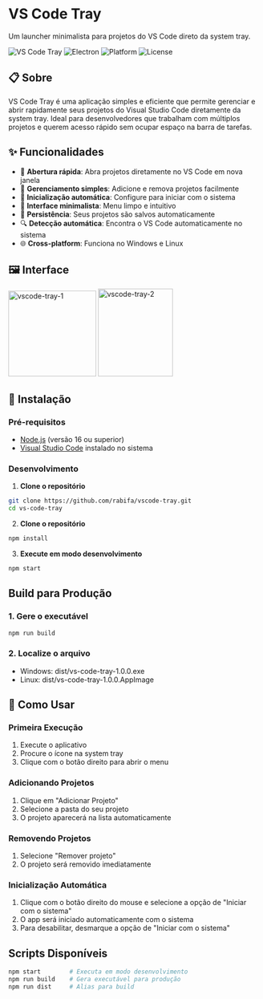 # VS Code Tray

Um launcher minimalista para projetos do VS Code direto da system tray.

![VS Code Tray](https://img.shields.io/badge/VS%20Code-Tray-blue?style=flat-square&logo=visual-studio-code)
![Electron](https://img.shields.io/badge/Electron-Latest-47848F?style=flat-square&logo=electron)
![Platform](https://img.shields.io/badge/Platform-Windows%20%7C%20Linux-lightgrey?style=flat-square)
![License](https://img.shields.io/badge/License-MIT-green?style=flat-square)

## 📋 Sobre

VS Code Tray é uma aplicação simples e eficiente que permite gerenciar e abrir rapidamente seus projetos do Visual Studio Code diretamente da system tray. Ideal para desenvolvedores que trabalham com múltiplos projetos e querem acesso rápido sem ocupar espaço na barra de tarefas.

## ✨ Funcionalidades

- 🚀 **Abertura rápida**: Abra projetos diretamente no VS Code em nova janela
- 📁 **Gerenciamento simples**: Adicione e remova projetos facilmente
- 🔄 **Inicialização automática**: Configure para iniciar com o sistema
- 🎯 **Interface minimalista**: Menu limpo e intuitivo
- 💾 **Persistência**: Seus projetos são salvos automaticamente
- 🔍 **Detecção automática**: Encontra o VS Code automaticamente no sistema
- 🌐 **Cross-platform**: Funciona no Windows e Linux

## 🖼️ Interface
<img width="175" height="171" alt="vscode-tray-1" src="https://github.com/user-attachments/assets/2404166d-adf5-41b7-9979-07c969e429a6" />
<img width="149" height="175" alt="vscode-tray-2" src="https://github.com/user-attachments/assets/ec0c0007-a62b-443b-9a89-71a1510c5306" />


## 🚀 Instalação

### Pré-requisitos

- [Node.js](https://nodejs.org/) (versão 16 ou superior)
- [Visual Studio Code](https://code.visualstudio.com/) instalado no sistema

### Desenvolvimento

1. **Clone o repositório**

```bash
git clone https://github.com/rabifa/vscode-tray.git
cd vs-code-tray
```

2. **Clone o repositório**

```bash
npm install
```

3. **Execute em modo desenvolvimento**

```bash
npm start
```

## Build para Produção

### 1. Gere o executável

```bash
npm run build
```

### 2. Localize o arquivo

- Windows: dist/vs-code-tray-1.0.0.exe
- Linux: dist/vs-code-tray-1.0.0.AppImage

## 📖 Como Usar

### Primeira Execução

1. Execute o aplicativo
2. Procure o ícone na system tray
3. Clique com o botão direito para abrir o menu

### Adicionando Projetos

1. Clique em "Adicionar Projeto"
2. Selecione a pasta do seu projeto
3. O projeto aparecerá na lista automaticamente

### Removendo Projetos

1. Selecione "Remover projeto"
2. O projeto será removido imediatamente

### Inicialização Automática

1. Clique com o botão direito do mouse e selecione a opção de "Iniciar com o sistema"
2. O app será iniciado automaticamente com o sistema
3. Para desabilitar, desmarque a opção de "Iniciar com o sistema"

## Scripts Disponíveis

```bash
npm start        # Executa em modo desenvolvimento
npm run build    # Gera executável para produção
npm run dist     # Alias para build
```
